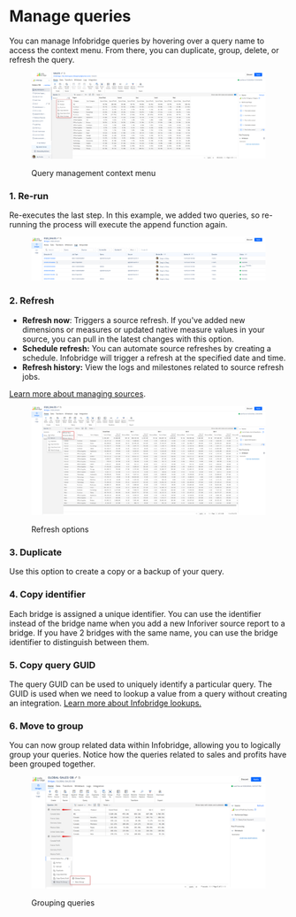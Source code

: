 # Manage queries

You can manage Infobridge queries by hovering over a query name to access the context menu. From there, you can duplicate, group, delete, or refresh the query.

<figure><img src="../.gitbook/assets/image (1088).png" alt=""><figcaption><p>Query management context menu</p></figcaption></figure>

### 1. Re-run

Re-executes the last step. In this example, we added two queries, so re-running the process will execute the append function again.

<figure><img src="../.gitbook/assets/image (1090).png" alt=""><figcaption></figcaption></figure>

### 2. Refresh

* **Refresh now**: Triggers a source refresh. If you've added new dimensions or measures or updated native measure values in your source, you can pull in the latest changes with this option.
* **Schedule refresh:** You can automate source refreshes by creating a schedule. Infobridge will trigger a refresh at the specified date and time.
* **Refresh history:** View the logs and milestones related to source refresh jobs.

[Learn more about managing sources](manage-sources.md).

<figure><img src="../.gitbook/assets/image (1091).png" alt=""><figcaption><p>Refresh options</p></figcaption></figure>

### 3. Duplicate

Use this option to create a copy or a backup of your query.

### 4. Copy identifier

Each bridge is assigned a unique identifier. You can use the identifier instead of the bridge name when you add a new Inforiver source report to a bridge. If you have 2 bridges with the same name, you can use the bridge identifier to distinguish between them.

### 5. Copy query GUID

The query GUID can be used to uniquely identify a particular query. The GUID is used when we need to lookup a value from a query without creating an integration. [Learn more about Infobridge lookups.](../formula-syntax/miscellaneous-functions/lookup.md)

### 6. Move to group

You can now group related data within Infobridge, allowing you to logically group your queries. Notice how the queries related to sales and profits have been grouped together.

<figure><img src="../.gitbook/assets/image (1092).png" alt=""><figcaption><p>Grouping queries</p></figcaption></figure>
